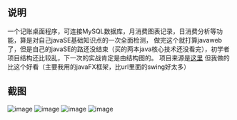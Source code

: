 ## 说明
一个记账桌面程序，可连接MySQL数据库，月消费图表记录，日消费分析等功能，算是对自己javaSE基础知识点的一次全面检测，
做完这个就打算javaweb了，但是自己的javaSE的路还没结束（买的两本java核心技术还没看完），初学者项目结构还比较乱，下一次的实战肯定是由结构图的。
项目来源是[这里](http://how2j.cn/k/hutubill/hutubill-tutorials/710.html)
但我做的比这个好看（主要我用的javaFX框架，比url里面的swing好太多）
## 截图
![image](http://ws1.sinaimg.cn/mw690/007bwgzIly1fv8dlxklhij30qq0l20tx.jpg)
![image](http://ws3.sinaimg.cn/mw690/007bwgzIly1fv8dm8p6umj30qq0l2q3k.jpg)
![image](http://wx2.sinaimg.cn/mw690/007bwgzIly1fv8dmeo330j30qq0l23z5.jpg)
![image](http://ws4.sinaimg.cn/mw690/007bwgzIly1fv8dmt95eqj30qq0l2jrz.jpg)
